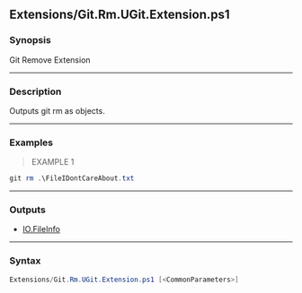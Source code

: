 Extensions/Git.Rm.UGit.Extension.ps1
------------------------------------

### Synopsis
Git Remove Extension

---

### Description

Outputs git rm as objects.

---

### Examples
> EXAMPLE 1

```PowerShell
git rm .\FileIDontCareAbout.txt
```

---

### Outputs
* [IO.FileInfo](https://learn.microsoft.com/en-us/dotnet/api/System.IO.FileInfo)

---

### Syntax
```PowerShell
Extensions/Git.Rm.UGit.Extension.ps1 [<CommonParameters>]
```

